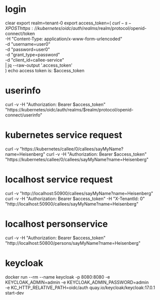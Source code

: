 # login                                                                             
clear
export realm=tenant-0
export access_token=$(\
curl -s -X POST https://kubernetes/oidc/auth/realms/$realm/protocol/openid-connect/token \
-H "Content-Type: application/x-www-form-urlencoded" \
-d "username=user0" \
-d "password=user0" \
-d "grant_type=password" \
-d "client_id=callee-service" \
| jq --raw-output '.access_token' \
)
echo access token is: $access_token

# userinfo
curl -v -H "Authorization: Bearer $access_token" "https://kubernetes/oidc/auth/realms/$realm/protocol/openid-connect/userinfo"

# kubernetes service request
curl -v "https://kubernetes/callee/0/callees/sayMyName?name=Heisenberg"
curl -v -H "Authorization: Bearer $access_token" "https://kubernetes/callee/0/callees/sayMyName?name=Heisenberg"

# localhost service request
curl -v "http://localhost:50900/callees/sayMyName?name=Heisenberg"
curl -v -H "Authorization: Bearer $access_token" -H "X-TenantId: 0" "http://localhost:50900/callees/sayMyName?name=Heisenberg"

# localhost personservice
curl -v -H "Authorization: Bearer $access_token" "http://localhost:50800/persons/sayMyName?name=Heisenberg"

# keycloak
docker run --rm --name keycloak -p 8080:8080 -e KEYCLOAK_ADMIN=admin -e KEYCLOAK_ADMIN_PASSWORD=admin \
-e  KC_HTTP_RELATIVE_PATH=oidc/auth quay.io/keycloak/keycloak:17.0.1 start-dev